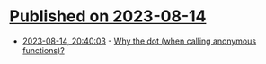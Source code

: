 # [Published on 2023-08-14](index.md)

* [2023-08-14, 20:40:03](https://lobste.rs/s/103oug/why_dot_when_calling_anonymous_functions) - [Why the dot (when calling anonymous functions)?](https://dashbit.co/blog/why-the-dot)
